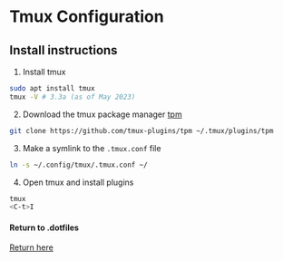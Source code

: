 # **Tmux Configuration**

## Install instructions

1. Install tmux

```bash
sudo apt install tmux
tmux -V # 3.3a (as of May 2023)
```

2. Download the tmux package manager [tpm](https://github.com/tmux-plugins/tpm)

```bash
git clone https://github.com/tmux-plugins/tpm ~/.tmux/plugins/tpm
```

3. Make a symlink to the `.tmux.conf` file

```bash
ln -s ~/.config/tmux/.tmux.conf ~/
```

4. Open tmux and install plugins

```bash
tmux 
<C-t>I
```

#### Return to .dotfiles

[Return here](../)
